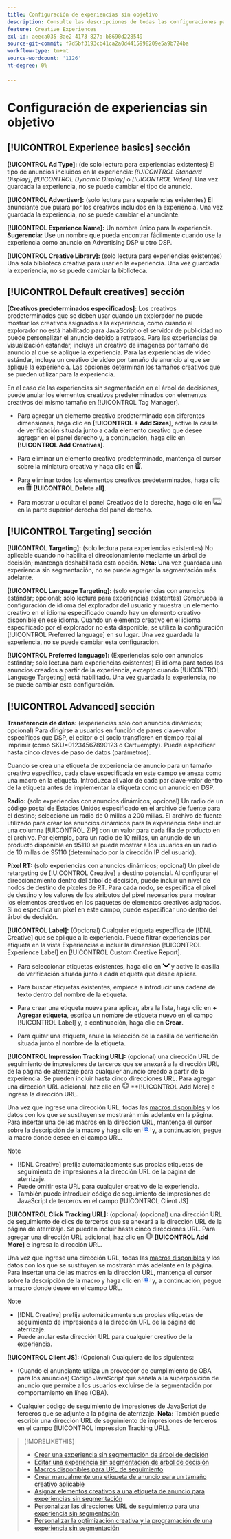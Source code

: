 ```yaml
---
title: Configuración de experiencias sin objetivo
description: Consulte las descripciones de todas las configuraciones para experiencias de publicidad sin segmentación del árbol de decisiones.
feature: Creative Experiences
exl-id: aeeca035-8ae2-4173-827a-b8690d228549
source-git-commit: f7d5bf3193cb41ca2a0d4415998209e5a9b724ba
workflow-type: tm+mt
source-wordcount: '1126'
ht-degree: 0%

---
```


# Configuración de experiencias sin objetivo

## [!UICONTROL Experience basics] sección

**[!UICONTROL Ad Type]:** (de solo lectura para experiencias existentes) El tipo de anuncios incluidos en la experiencia: *[!UICONTROL Standard Display]*, *[!UICONTROL Dynamic Display]* o *[!UICONTROL Video]*. Una vez guardada la experiencia, no se puede cambiar el tipo de anuncio.

**[!UICONTROL Advertiser]:** (solo lectura para experiencias existentes) El anunciante que pujará por los creativos incluidos en la experiencia. Una vez guardada la experiencia, no se puede cambiar el anunciante.

**[!UICONTROL Experience Name]:** Un nombre único para la experiencia. **Sugerencia:** Use un nombre que pueda encontrar fácilmente cuando use la experiencia como anuncio en Advertising DSP u otro DSP.

**[!UICONTROL Creative Library]:** (solo lectura para experiencias existentes) Una sola biblioteca creativa para usar en la experiencia. Una vez guardada la experiencia, no se puede cambiar la biblioteca.

## [!UICONTROL Default creatives] sección

**\[Creativos predeterminados especificados\]:** Los creativos predeterminados que se deben usar cuando un explorador no puede mostrar los creativos asignados a la experiencia, como cuando el explorador no está habilitado para JavaScript o el servidor de publicidad no puede personalizar el anuncio debido a retrasos. Para las experiencias de visualización estándar, incluya un creativo de imágenes por tamaño de anuncio al que se aplique la experiencia. Para las experiencias de vídeo estándar, incluya un creativo de vídeo por tamaño de anuncio al que se aplique la experiencia. Las opciones determinan los tamaños creativos que se pueden utilizar para la experiencia.

En el caso de las experiencias sin segmentación en el árbol de decisiones, puede anular los elementos creativos predeterminados con elementos creativos del mismo tamaño en [!UICONTROL Tag Manager].

* Para agregar un elemento creativo predeterminado con diferentes dimensiones, haga clic en **[!UICONTROL + Add Sizes]**, active la casilla de verificación situada junto a cada elemento creativo que desee agregar en el panel derecho y, a continuación, haga clic en **[!UICONTROL Add Creatives]**.

* Para eliminar un elemento creativo predeterminado, mantenga el cursor sobre la miniatura creativa y haga clic en ![Eliminar](/help/creative/assets/delete.png "Eliminar").

* Para eliminar todos los elementos creativos predeterminados, haga clic en ![Eliminar](/help/creative/assets/delete.png "Eliminar") **[!UICONTROL Delete all]**.

* Para mostrar u ocultar el panel Creativos de la derecha, haga clic en ![Mostrar/Ocultar](/help/creative/assets/hide-show-creatives.png "Mostrar/Ocultar") en la parte superior derecha del panel derecho.

## [!UICONTROL Targeting] sección

**[!UICONTROL Targeting]:** (solo lectura para experiencias existentes) No aplicable cuando no habilita el direccionamiento mediante un árbol de decisión; mantenga deshabilitada esta opción. **Nota:** Una vez guardada una experiencia sin segmentación, no se puede agregar la segmentación más adelante.

**[!UICONTROL Language Targeting]:** (solo experiencias con anuncios estándar; opcional; solo lectura para experiencias existentes) Comprueba la configuración de idioma del explorador del usuario y muestra un elemento creativo en el idioma especificado cuando hay un elemento creativo disponible en ese idioma. Cuando un elemento creativo en el idioma especificado por el explorador no está disponible, se utiliza la configuración [!UICONTROL Preferred language] en su lugar. Una vez guardada la experiencia, no se puede cambiar esta configuración.

**[!UICONTROL Preferred language]:** (Experiencias solo con anuncios estándar; solo lectura para experiencias existentes) El idioma para todos los anuncios creados a partir de la experiencia, excepto cuando [!UICONTROL Language Targeting] está habilitado. Una vez guardada la experiencia, no se puede cambiar esta configuración.

## [!UICONTROL Advanced] sección

**Transferencia de datos:** (experiencias solo con anuncios dinámicos; opcional) Para dirigirse a usuarios en función de pares clave-valor específicos que DSP, el editor o el socio transfieren en tiempo real al imprimir (como SKU=01234567890123 o Cart=empty). Puede especificar hasta cinco claves de paso de datos (parámetros).<!-- May move this to just within the decision tree. -->

Cuando se crea una etiqueta de experiencia de anuncio para un tamaño creativo específico, cada clave especificada en este campo se anexa como una macro en la etiqueta. Introduzca el valor de cada par clave-valor dentro de la etiqueta antes de implementar la etiqueta como un anuncio en DSP.

**Radio:** (solo experiencias con anuncios dinámicos; opcional) Un radio de un código postal de Estados Unidos especificado en el archivo de fuente para el destino; seleccione un radio de 0 millas a 200 millas. El archivo de fuente utilizado para crear los anuncios dinámicos para la experiencia debe incluir una columna [!UICONTROL ZIP]<!-- or a user-named column mapped to a ZIP column --> con un valor para cada fila de producto en el archivo. Por ejemplo, para un radio de 10 millas, un anuncio de un producto disponible en 95110 se puede mostrar a los usuarios en un radio de 10 millas de 95110 (determinado por la dirección IP del usuario).

**Píxel RT:** (solo experiencias con anuncios dinámicos; opcional) Un píxel de retargeting de [!UICONTROL Creative] a destino potencial. Al configurar el direccionamiento dentro del árbol de decisión, puede incluir un nivel de nodos de destino de píxeles de RT. Para cada nodo, se especifica el píxel de destino y los valores de los atributos del píxel necesarios para mostrar los elementos creativos en los paquetes de elementos creativos asignados. Si no especifica un píxel en este campo, puede especificar uno dentro del árbol de decisión.<!-- From R: "the RT Pixel should be via the content selection in the Dynamic ad setup." Clarify. I do see "Datapass" (oneword) in the dynamic ad settings, but I'm not sure how that setting and this experience-level one work together. -->

**[!UICONTROL Label]:**<!-- should be "Labels" --> (Opcional) Cualquier etiqueta específica de [!DNL Creative] que se aplique a la experiencia. Puede filtrar experiencias por etiqueta en la vista Experiencias e incluir la dimensión [!UICONTROL Experience Label] en [!UICONTROL Custom Creative Report].

* Para seleccionar etiquetas existentes, haga clic en ![Abajo](/help/creative/assets/chevron-down.png "Abajo") y active la casilla de verificación situada junto a cada etiqueta que desee aplicar.

* Para buscar etiquetas existentes, empiece a introducir una cadena de texto dentro del nombre de la etiqueta.

* Para crear una etiqueta nueva para aplicar, abra la lista, haga clic en **+ Agregar etiqueta**, escriba un nombre de etiqueta nuevo en el campo [!UICONTROL Label] y, a continuación, haga clic en **Crear**.

* Para quitar una etiqueta, anule la selección de la casilla de verificación situada junto al nombre de la etiqueta.

**[!UICONTROL Impression Tracking URL]:** (opcional) una dirección URL de seguimiento de impresiones de terceros que se anexará a la dirección URL de la página de aterrizaje para cualquier anuncio creado a partir de la experiencia. Se pueden incluir hasta cinco direcciones URL. Para agregar una dirección URL adicional, haz clic en ![icono](/help/creative/assets/create.png) **[!UICONTROL Add More] e ingresa la dirección URL.

Una vez que ingrese una dirección URL, todas las [macros disponibles](/help/creative/creative-macros.md) y los datos con los que se sustituyen se mostrarán más adelante en la página. Para insertar una de las macros en la dirección URL, mantenga el cursor sobre la descripción de la macro y haga clic en ![Copiar al portapapeles](/help/creative/assets/copy-to-clipboard.png "Copiar al portapapeles") y, a continuación, pegue la macro donde desee en el campo URL.

>[!NOTE]
>
>* [!DNL Creative] prefija automáticamente sus propias etiquetas de seguimiento de impresiones a la dirección URL de la página de aterrizaje.
>* Puede omitir esta URL para cualquier creativo de la experiencia.
>* También puede introducir código de seguimiento de impresiones de JavaScript de terceros en el campo [!UICONTROL Client JS]

**[!UICONTROL Click Tracking URL]:** (opcional) (opcional) una dirección URL de seguimiento de clics de terceros que se anexará a la dirección URL de la página de aterrizaje. Se pueden incluir hasta cinco direcciones URL. Para agregar una dirección URL adicional, haz clic en ![icono](/help/creative/assets/create.png) **[!UICONTROL Add More]** e ingresa la dirección URL.

Una vez que ingrese una dirección URL, todas las [macros disponibles](/help/creative/creative-macros.md) y los datos con los que se sustituyen se mostrarán más adelante en la página. Para insertar una de las macros en la dirección URL, mantenga el cursor sobre la descripción de la macro y haga clic en ![Copiar al portapapeles](/help/creative/assets/copy-to-clipboard.png "Copiar al portapapeles") y, a continuación, pegue la macro donde desee en el campo URL.

>[!NOTE]
>
>* [!DNL Creative] prefija automáticamente sus propias etiquetas de seguimiento de impresiones a la dirección URL de la página de aterrizaje.
>* Puede anular esta dirección URL para cualquier <!-- creative bundle for targeted experiences --> creativo de la experiencia.

**[!UICONTROL Client JS]:** (Opcional) Cualquiera de los siguientes:

* (Cuando el anunciante utiliza un proveedor de cumplimiento de OBA para los anuncios) Código JavaScript que señala a la superposición de anuncio que permite a los usuarios excluirse de la segmentación por comportamiento en línea (OBA).

* Cualquier código de seguimiento de impresiones de JavaScript de terceros que se adjunte a la página de aterrizaje. **Nota:** También puede escribir una dirección URL de seguimiento de impresiones de terceros en el campo [!UICONTROL Impression Tracking URL].

>[!MORELIKETHIS]
>
>* [Crear una experiencia sin segmentación de árbol de decisión](experience-create-no-targeting.md)
>* [Editar una experiencia sin segmentación de árbol de decisión](experience-edit-no-targeting.md)
>* [Macros disponibles para URL de seguimiento](/help/creative/creative-macros.md)
>* [Crear manualmente una etiqueta de anuncio para un tamaño creativo aplicable](experience-tag-create-manually.md)
>* [Asignar elementos creativos a una etiqueta de anuncio para experiencias sin segmentación](experience-tag-assign-creatives.md)
>* [Personalizar las direcciones URL de seguimiento para una experiencia sin segmentación](experience-tracking-urls-no-targeting.md)
>* [Personalizar la optimización creativa y la programación de una experiencia sin segmentación](experience-optimization-scheduling-no-targeting.md)
